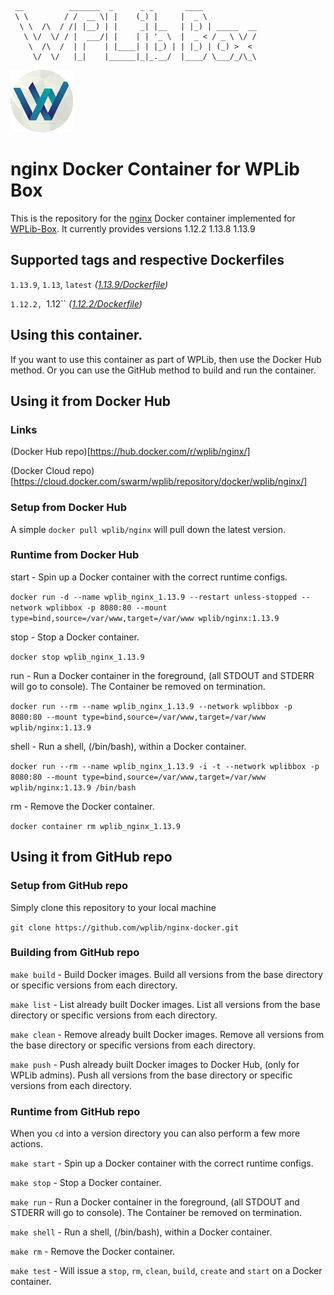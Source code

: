```
 __          _______  _      _ _       ____
 \ \        / /  __ \| |    (_) |     |  _ \
  \ \  /\  / /| |__) | |     _| |__   | |_) | _____  __
   \ \/  \/ / |  ___/| |    | | '_ \  |  _ < / _ \ \/ /
    \  /\  /  | |    | |____| | |_) | | |_) | (_) >  <
     \/  \/   |_|    |______|_|_.__/  |____/ \___/_/\_\
```

![WPLib-Box](https://github.com/wplib/wplib.github.io/raw/master/WPLib-Box-100x.png)


# nginx Docker Container for WPLib Box
This is the repository for the [nginx](https://nginx.org/en/) Docker container implemented for [WPLib-Box](https://github.com/wplib/wplib-box).
It currently provides versions 1.12.2 1.13.8 1.13.9


## Supported tags and respective Dockerfiles

`1.13.9`, `1.13`, `latest` _([1.13.9/Dockerfile](https://github.com/wplib/nginx-docker/blob/master/1.13.9/Dockerfile))_

`1.12.2, `1.12`` _([1.12.2/Dockerfile](https://github.com/wplib/nginx-docker/blob/master/1.12.2/Dockerfile))_


## Using this container.
If you want to use this container as part of WPLib, then use the Docker Hub method.
Or you can use the GitHub method to build and run the container.


## Using it from Docker Hub

### Links
(Docker Hub repo)[https://hub.docker.com/r/wplib/nginx/]

(Docker Cloud repo)[https://cloud.docker.com/swarm/wplib/repository/docker/wplib/nginx/]


### Setup from Docker Hub
A simple `docker pull wplib/nginx` will pull down the latest version.


### Runtime from Docker Hub
start - Spin up a Docker container with the correct runtime configs.

`docker run -d --name wplib_nginx_1.13.9 --restart unless-stopped --network wplibbox -p 8080:80 --mount type=bind,source=/var/www,target=/var/www wplib/nginx:1.13.9`

stop - Stop a Docker container.

`docker stop wplib_nginx_1.13.9`

run - Run a Docker container in the foreground, (all STDOUT and STDERR will go to console). The Container be removed on termination.

`docker run --rm --name wplib_nginx_1.13.9 --network wplibbox -p 8080:80 --mount type=bind,source=/var/www,target=/var/www wplib/nginx:1.13.9`

shell - Run a shell, (/bin/bash), within a Docker container.

`docker run --rm --name wplib_nginx_1.13.9 -i -t --network wplibbox -p 8080:80 --mount type=bind,source=/var/www,target=/var/www wplib/nginx:1.13.9 /bin/bash`

rm - Remove the Docker container.

`docker container rm wplib_nginx_1.13.9`


## Using it from GitHub repo

### Setup from GitHub repo
Simply clone this repository to your local machine

`git clone https://github.com/wplib/nginx-docker.git`


### Building from GitHub repo
`make build` - Build Docker images. Build all versions from the base directory or specific versions from each directory.


`make list` - List already built Docker images. List all versions from the base directory or specific versions from each directory.


`make clean` - Remove already built Docker images. Remove all versions from the base directory or specific versions from each directory.


`make push` - Push already built Docker images to Docker Hub, (only for WPLib admins). Push all versions from the base directory or specific versions from each directory.


### Runtime from GitHub repo
When you `cd` into a version directory you can also perform a few more actions.

`make start` - Spin up a Docker container with the correct runtime configs.


`make stop` - Stop a Docker container.


`make run` - Run a Docker container in the foreground, (all STDOUT and STDERR will go to console). The Container be removed on termination.


`make shell` - Run a shell, (/bin/bash), within a Docker container.


`make rm` - Remove the Docker container.


`make test` - Will issue a `stop`, `rm`, `clean`, `build`, `create` and `start` on a Docker container.


